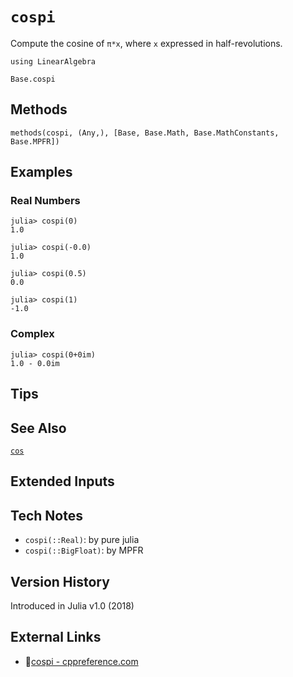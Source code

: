 # `cospi`

Compute the cosine of `π*x`, where `x` expressed in half-revolutions.

```@setup repl_only
using LinearAlgebra
```
```@docs
Base.cospi
```


## Methods

```@repl
methods(cospi, (Any,), [Base, Base.Math, Base.MathConstants, Base.MPFR])
```


## Examples

### Real Numbers
```jldoctest
julia> cospi(0)
1.0

julia> cospi(-0.0)
1.0

julia> cospi(0.5)
0.0

julia> cospi(1)
-1.0
```

### Complex
```jldoctest
julia> cospi(0+0im)
1.0 - 0.0im
```

## Tips


## See Also

[`cos`](@ref)


## Extended Inputs


## Tech Notes

- `cospi(::Real)`: by pure julia
- `cospi(::BigFloat)`: by MPFR


## Version History

Introduced in Julia v1.0 (2018)


## External Links
- 🔗[cospi - cppreference.com](https://en.cppreference.com/w/c/numeric/math/cospi)
